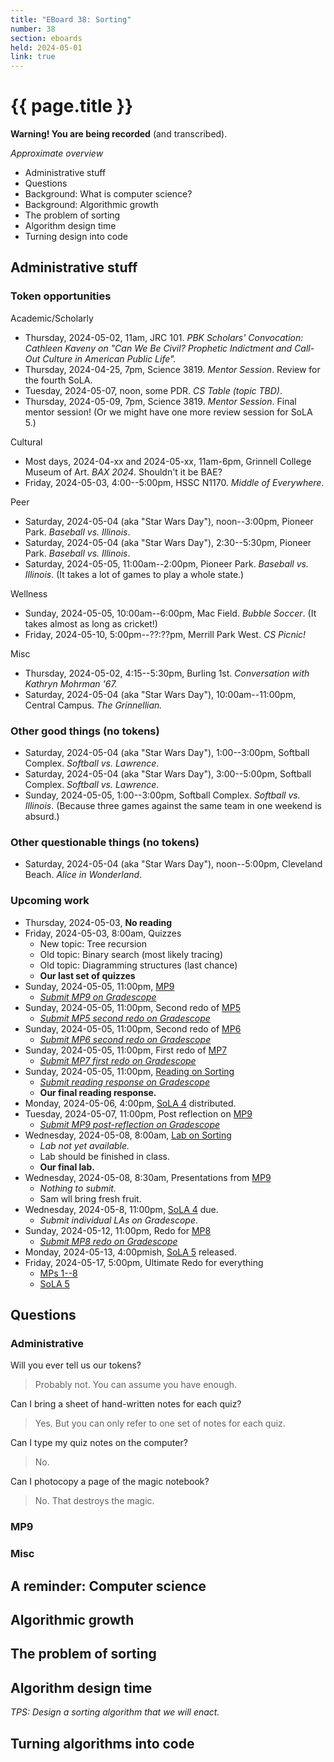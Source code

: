 ```yaml
---
title: "EBoard 38: Sorting"
number: 38
section: eboards
held: 2024-05-01
link: true
---
```

# {{ page.title }}

**Warning! You are being recorded** (and transcribed). 

_Approximate overview_

* Administrative stuff
* Questions
* Background: What is computer science?
* Background: Algorithmic growth
* The problem of sorting
* Algorithm design time
* Turning design into code

Administrative stuff
--------------------

### Token opportunities

Academic/Scholarly

* Thursday, 2024-05-02, 11am, JRC 101.
  _PBK Scholars' Convocation: Cathleen Kaveny on "Can We Be Civil? Prophetic Indictment and Call-Out Culture in American Public Life"._
* Thursday, 2024-04-25, 7pm, Science 3819.
  _Mentor Session_. Review for the fourth SoLA.
* Tuesday, 2024-05-07, noon, some PDR.
  _CS Table (topic TBD)_.
* Thursday, 2024-05-09, 7pm, Science 3819.
  _Mentor Session_. Final mentor session! (Or we might have one more
  review session for SoLA 5.)

Cultural

* Most days, 2024-04-xx and 2024-05-xx, 11am-6pm, 
  Grinnell College Museum of Art.
  _BAX 2024_. Shouldn't it be BAE?
* Friday, 2024-05-03, 4:00--5:00pm, HSSC N1170.
  _Middle of Everywhere_.

Peer

* Saturday, 2024-05-04 (aka "Star Wars Day"), noon--3:00pm, Pioneer Park.
  _Baseball vs. Illinois_.
* Saturday, 2024-05-04 (aka "Star Wars Day"), 2:30--5:30pm, Pioneer Park.
  _Baseball vs. Illinois_.
* Saturday, 2024-05-05, 11:00am--2:00pm, Pioneer Park.
  _Baseball vs. Illinois_. (It takes a lot of games to play a whole state.)

Wellness

* Sunday, 2024-05-05, 10:00am--6:00pm, Mac Field.
  _Bubble Soccer_. (It takes almost as long as cricket!)
* Friday, 2024-05-10, 5:00pm--??:??pm, Merrill Park West.
  _CS Picnic!_ 

Misc

* Thursday, 2024-05-02, 4:15--5:30pm, Burling 1st.
  _Conversation with Kathryn Mohrman '67._
* Saturday, 2024-05-04 (aka "Star Wars Day"), 10:00am--11:00pm, Central Campus.
  _The Grinnellian._

### Other good things (no tokens)

* Saturday, 2024-05-04 (aka "Star Wars Day"), 1:00--3:00pm, Softball Complex.
  _Softball vs. Lawrence_.
* Saturday, 2024-05-04 (aka "Star Wars Day"), 3:00--5:00pm, Softball Complex.
  _Softball vs. Lawrence_.
* Sunday, 2024-05-05, 1:00--3:00pm, Softball Complex.
  _Softball vs. Illinois_. 
  (Because three games against the same team in one weekend is absurd.)

### Other questionable things (no tokens)

* Saturday, 2024-05-04 (aka "Star Wars Day"), noon--5:00pm, Cleveland Beach.
  _Alice in Wonderland_.

### Upcoming work

* Thursday, 2024-05-03, **No reading**
* Friday, 2024-05-03, 8:00am, Quizzes
    * New topic: Tree recursion
    * Old topic: Binary search (most likely tracing)
    * Old topic: Diagramming structures (last chance)
    * **Our last set of quizzes**
* Sunday, 2024-05-05, 11:00pm, [MP9](../mps/mp09)
    * [_Submit MP9 on Gradescope_](https://www.gradescope.com/courses/690100/assignments/4402651)
* Sunday, 2024-05-05, 11:00pm, Second redo of [MP5](../mps/mp05)
    * [_Submit MP5 second redo on Gradescope_](https://www.gradescope.com/courses/690100/assignments/4379432)
* Sunday, 2024-05-05, 11:00pm, Second redo of [MP6](../mps/mp06)
    * [_Submit MP6 second redo on Gradescope_](https://www.gradescope.com/courses/690100/assignments/4379449)
* Sunday, 2024-05-05, 11:00pm, First redo of [MP7](../mps/mp07)
    * [_Submit MP7 first redo on Gradescope_](https://www.gradescope.com/courses/690100/assignments/4379457)
* Sunday, 2024-05-05, 11:00pm, [Reading on Sorting](../readings/sorting)
    * [_Submit reading response on Gradescope_](https://www.gradescope.com/courses/690100/assignments/4436865)
    * **Our final reading response.**
* Monday, 2024-05-06, 4:00pm, [SoLA 4](../las) distributed.
* Tuesday, 2024-05-07, 11:00pm, Post reflection on [MP9](../mps/mp09)
    * [_Submit MP9 post-reflection on Gradescope_](https://www.gradescope.com/courses/690100/assignments/4392331)
* Wednesday, 2024-05-08, 8:00am, [Lab on Sorting](../labs/sorting)
    * _Lab not yet available._
    * Lab should be finished in class.
    * **Our final lab.**
* Wednesday, 2024-05-08, 8:30am, Presentations from [MP9](../mps/mp09)
    * _Nothing to submit._
    * Sam wll bring fresh fruit.
* Wednesday, 2024-05-8, 11:00pm, [SoLA 4](../las) due.
    * _Submit individual LAs on Gradescope_.
* Sunday, 2024-05-12, 11:00pm, Redo for [MP8](../mps/mp08)
    * [_Submit MP8 redo on Gradescope_](https://www.gradescope.com/courses/690100/assignments/4379461)
* Monday, 2024-05-13, 4:00pmish, [SoLA 5](../las) released.
* Friday, 2024-05-17, 5:00pm, Ultimate Redo for everything
    * [MPs 1--8](../mps)
    * [SoLA 5](../las)

Questions
---------

### Administrative

Will you ever tell us our tokens?

> Probably not. You can assume you have enough.

Can I bring a sheet of hand-written notes for each quiz?

> Yes. But you can only refer to one set of notes for each quiz.

Can I type my quiz notes on the computer?

> No.

Can I photocopy a page of the magic notebook?

> No. That destroys the magic.

### MP9

### Misc

A reminder: Computer science
----------------------------

Algorithmic growth
------------------

The problem of sorting
----------------------

Algorithm design time
---------------------

_TPS: Design a sorting algorithm that we will enact._

Turning algorithms into code
----------------------------
